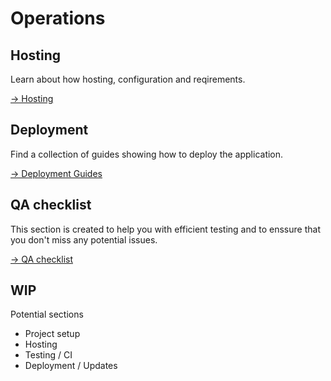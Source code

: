 # Operations <Badge text="new" type="info"/>

## Hosting

Learn about how hosting, configuration and reqirements.

[→ Hosting](./hosting/)

## Deployment

Find a collection of guides showing how to deploy the application.

[→ Deployment Guides](./deployment/)

## QA checklist

This section is created to help you with efficient testing and to enssure that you don't miss any potential issues.

[→ QA checklist](./qachecklist/)

## WIP

Potential sections

- Project setup
- Hosting
- Testing / CI
- Deployment / Updates

